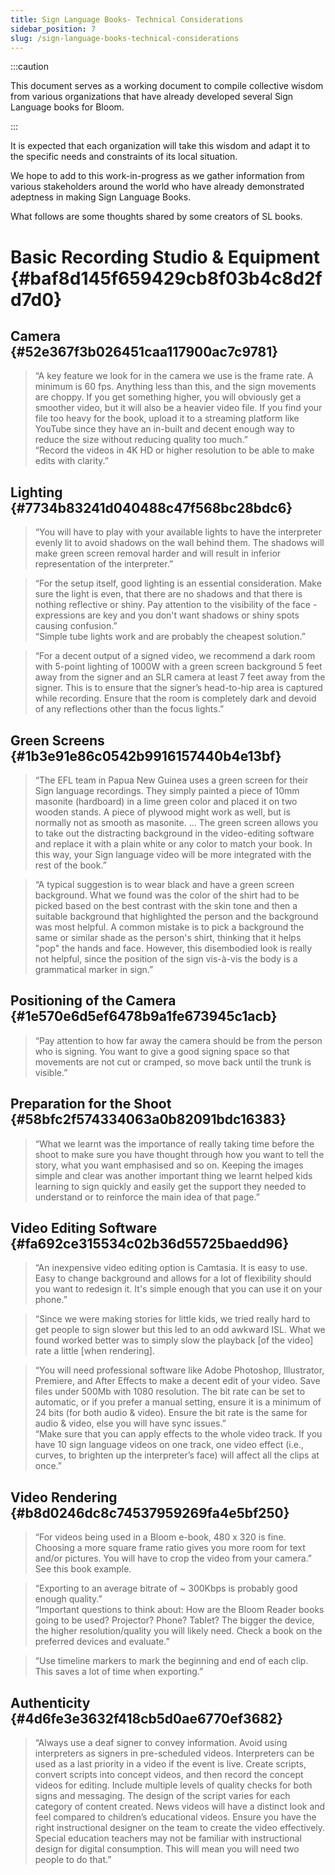 ```yaml
---
title: Sign Language Books- Technical Considerations
sidebar_position: 7
slug: /sign-language-books-technical-considerations
---
```




:::caution

This document serves as a working document to compile collective wisdom from various organizations that have already developed several Sign Language books for Bloom.

:::




It is expected that each organization will take this wisdom and adapt it to the specific needs and constraints of its local situation.


We hope to add to this work-in-progress as we gather information from various stakeholders around the world who have already demonstrated adeptness in making Sign Language Books.


What follows are some thoughts shared by some creators of SL books.


# Basic Recording Studio & Equipment {#baf8d145f659429cb8f03b4c8d2fd7d0}


## Camera {#52e367f3b026451caa117900ac7c9781}


> “A key feature we look for in the camera we use is the frame rate. A minimum is 60 fps. Anything less than this, and the sign movements are choppy. If you get something higher, you will obviously get a smoother video, but it will also be a heavier video file. If you find your file too heavy for the book, upload it to a streaming platform like YouTube since they have an in-built and decent enough way to reduce the size without reducing quality too much.”  
> “Record the videos in 4K HD or higher resolution to be able to make edits with clarity.”


## Lighting {#7734b83241d040488c47f568bc28bdc6}


> “You will have to play with your available lights to have the interpreter evenly lit to avoid shadows on the wall behind them. The shadows will make green screen removal harder and will result in inferior representation of the interpreter.”


> “For the setup itself, good lighting is an essential consideration. Make sure the light is even, that there are no shadows and that there is nothing reflective or shiny. Pay attention to the visibility of the face - expressions are key and you don't want shadows or shiny spots causing confusion.”  
> “Simple tube lights work and are probably the cheapest solution.”


> “For a decent output of a signed video, we recommend a dark room with 5-point lighting of 1000W with a green screen background 5 feet away from the signer and an SLR camera at least 7 feet away from the signer. This is to ensure that the signer’s head-to-hip area is captured while recording. Ensure that the room is completely dark and devoid of any reflections other than the focus lights.”


## Green Screens {#1b3e91e86c0542b9916157440b4e13bf}


> “The EFL team in Papua New Guinea uses a green screen for their Sign language recordings. They simply painted a piece of 10mm masonite (hardboard) in a lime green color and placed it on two wooden stands. A piece of plywood might work as well, but is normally not as smooth as masonite. … The green screen allows you to take out the distracting background in the video-editing software and replace it with a plain white or any color to match your book. In this way, your Sign language video will be more integrated with the rest of the book.”


> “A typical suggestion is to wear black and have a green screen background. What we found was the color of the shirt had to be picked based on the best contrast with the skin tone and then a suitable background that highlighted the person and the background was most helpful. A common mistake is to pick a background the same or similar shade as the person's shirt, thinking that it helps "pop" the hands and face. However, this disembodied look is really not helpful, since the position of the sign vis-à-vis the body is a grammatical marker in sign.”


## Positioning of the Camera {#1e570e6d5ef6478b9a1fe673945c1acb}


> “Pay attention to how far away the camera should be from the person who is signing.  You want to give a good signing space so that movements are not cut or cramped, so move back until the trunk is visible.”


## Preparation for the Shoot {#58bfc2f574334063a0b82091bdc16383}


> “What we learnt was the importance of really taking time before the shoot to make sure you have thought through how you want to tell the story, what you want emphasised and so on. Keeping the images simple and clear was another important thing we learnt helped kids learning to sign quickly and easily get the support they needed to understand or to reinforce the main idea of that page.”


## Video Editing Software {#fa692ce315534c02b36d55725baedd96}


> “An inexpensive video editing option is Camtasia. It is easy to use. Easy to change background and allows for a lot of flexibility should you want to redesign it. It's simple enough that you can use it on your phone.”


> “Since we were making stories for little kids, we tried really hard to get people to sign slower but this led to an odd awkward ISL. What we found worked better was to simply slow the playback [of the video] rate a little [when rendering].


> “You will need professional software like Adobe Photoshop, Illustrator, Premiere, and After Effects to make a decent edit of your video.  Save files under 500Mb with 1080 resolution. The bit rate can be set to automatic, or if you prefer a manual setting, ensure it is a minimum of 24 bits (for both audio & video). Ensure the bit rate is the same for audio & video, else you will have sync issues.”  
> “Make sure that you can apply effects to the whole video track. If you have 10 sign language videos on one track, one video effect (i.e., curves, to brighten up the interpreter’s face) will affect all the clips at once.”


## Video Rendering {#b8d0246dc8c74537959269fa4e5bf250}


> “For videos being used in a Bloom e-book, 480 x 320 is fine. Choosing a more square frame ratio gives you more room for text and/or pictures. You will have to crop the video from your camera.” See this book example.


> “Exporting to an average bitrate of ~ 300Kbps is probably good enough quality.”  
> “Important questions to think about: How are the Bloom Reader books going to be used? Projector? Phone? Tablet? The bigger the device, the higher resolution/quality you will likely need. Check a book on the preferred devices and evaluate.”


> “Use timeline markers to mark the beginning and end of each clip. This saves a lot of time when exporting.”


## Authenticity {#4d6fe3e3632f418cb5d0ae6770ef3682}


> “Always use a deaf signer to convey information. Avoid using interpreters as signers in pre-scheduled videos. Interpreters can be used as a last priority in a video if the event is live. Create scripts, convert scripts into concept videos, and then record the concept videos for editing. Include multiple levels of quality checks for both signs and messaging. The design of the script varies for each category of content created. News videos will have a distinct look and feel compared to children’s educational videos. Ensure you have the right instructional designer on the team to create the video effectively. Special education teachers may not be familiar with instructional design for digital consumption. This will mean you will need two people to do that.”

